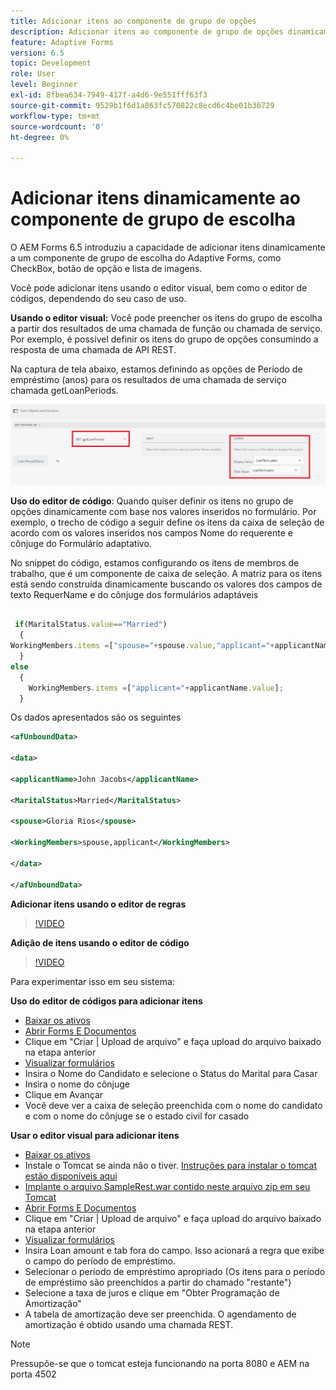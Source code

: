 ```yaml
---
title: Adicionar itens ao componente de grupo de opções
description: Adicionar itens ao componente de grupo de opções dinamicamente
feature: Adaptive Forms
version: 6.5
topic: Development
role: User
level: Beginner
exl-id: 8fbea634-7949-417f-a4d6-9e551fff63f3
source-git-commit: 9529b1f6d1a863fc570822c8ecd6c4be01b36729
workflow-type: tm+mt
source-wordcount: '0'
ht-degree: 0%

---
```


# Adicionar itens dinamicamente ao componente de grupo de escolha

O AEM Forms 6.5 introduziu a capacidade de adicionar itens dinamicamente a um componente de grupo de escolha do Adaptive Forms, como CheckBox, botão de opção e lista de imagens.


Você pode adicionar itens usando o editor visual, bem como o editor de códigos, dependendo do seu caso de uso.

**Usando o editor visual:** Você pode preencher os itens do grupo de escolha a partir dos resultados de uma chamada de função ou chamada de serviço. Por exemplo, é possível definir os itens do grupo de opções consumindo a resposta de uma chamada de API REST.

Na captura de tela abaixo, estamos definindo as opções de Período de empréstimo (anos) para os resultados de uma chamada de serviço chamada getLoanPeriods.

![Editor de regras](assets/ruleeditor.png)

**Uso do editor de código**: Quando quiser definir os itens no grupo de opções dinamicamente com base nos valores inseridos no formulário. Por exemplo, o trecho de código a seguir define os itens da caixa de seleção de acordo com os valores inseridos nos campos Nome do requerente e cônjuge do Formulário adaptativo.

No snippet do código, estamos configurando os itens de membros de trabalho, que é um componente de caixa de seleção. A matriz para os itens está sendo construída dinamicamente buscando os valores dos campos de texto RequerName e do cônjuge dos formulários adaptáveis

```javascript
 
 if(MaritalStatus.value=="Married")
  {
WorkingMembers.items =["spouse="+spouse.value,"applicant="+applicantName.value];
  }
else
  {
    WorkingMembers.items =["applicant="+applicantName.value];
  }
```

Os dados apresentados são os seguintes

```xml
<afUnboundData>

<data>

<applicantName>John Jacobs</applicantName>

<MaritalStatus>Married</MaritalStatus>

<spouse>Gloria Rios</spouse>

<WorkingMembers>spouse,applicant</WorkingMembers>

</data>

</afUnboundData>
```

**Adicionar itens usando o editor de regras**

>[!VIDEO](https://video.tv.adobe.com/v/26847?quality=12&learn=on)

**Adição de itens usando o editor de código**

>[!VIDEO](https://video.tv.adobe.com/v/26848?quality=12&learn=on)

Para experimentar isso em seu sistema:

**Uso do editor de códigos para adicionar itens**

* [Baixar os ativos](assets/usingthecodeeditor.zip)
* [Abrir Forms E Documentos](http://localhost:4502/aem/forms.html/content/dam/formsanddocuments)
* Clique em &quot;Criar | Upload de arquivo&quot; e faça upload do arquivo baixado na etapa anterior
* [Visualizar formulários](http://localhost:4502/content/dam/formsanddocuments/simpleform/jcr:content?wcmmode=disabled)
* Insira o Nome do Candidato e selecione o Status do Marital para Casar
* Insira o nome do cônjuge
* Clique em Avançar
* Você deve ver a caixa de seleção preenchida com o nome do candidato e com o nome do cônjuge se o estado civil for casado

**Usar o editor visual para adicionar itens**

* [Baixar os ativos](assets/usingthevisualeditor.zip)
* Instale o Tomcat se ainda não o tiver. [Instruções para instalar o tomcat estão disponíveis aqui](https://experienceleague.adobe.com/docs/experience-manager-learn/forms/ic-print-channel-tutorial/introduction.html)
* [Implante o arquivo SampleRest.war contido neste arquivo zip em seu Tomcat](assets/sample-rest.zip)
* [Abrir Forms E Documentos](http://localhost:4502/aem/forms.html/content/dam/formsanddocuments)
* Clique em &quot;Criar | Upload de arquivo&quot; e faça upload do arquivo baixado na etapa anterior
* [Visualizar formulários](http://localhost:4502/content/dam/formsanddocuments/amortizationschedule/jcr:content?wcmmode=disabled)
* Insira Loan amount e tab fora do campo. Isso acionará a regra que exibe o campo do período de empréstimo.
* Selecionar o período de empréstimo apropriado (Os itens para o período de empréstimo são preenchidos a partir do chamado &quot;restante&quot;)
* Selecione a taxa de juros e clique em &quot;Obter Programação de Amortização&quot;
* A tabela de amortização deve ser preenchida. O agendamento de amortização é obtido usando uma chamada REST.

>[!NOTE]
> Pressupõe-se que o tomcat esteja funcionando na porta 8080 e AEM na porta 4502
